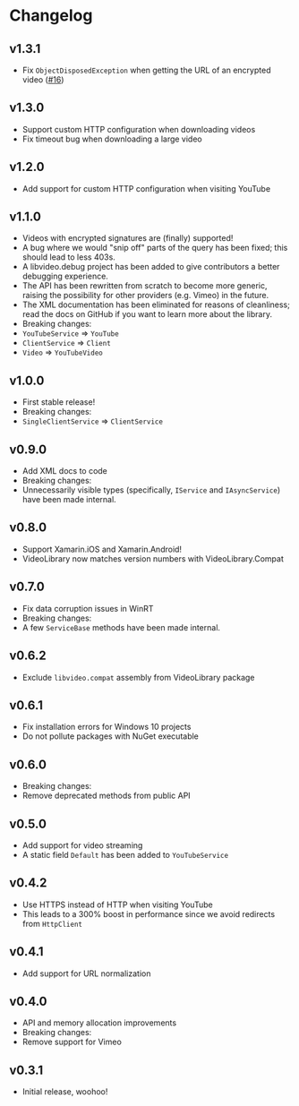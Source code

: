 # Changelog

## v1.3.1

- Fix `ObjectDisposedException` when getting the URL of an encrypted video ([#16](https://github.com/jamesqo/libvideo/issues/16))

## v1.3.0

- Support custom HTTP configuration when downloading videos
 - Fix timeout bug when downloading a large video

## v1.2.0

- Add support for custom HTTP configuration when visiting YouTube

## v1.1.0

- Videos with encrypted signatures are (finally) supported!
- A bug where we would "snip off" parts of the query has been fixed; this should lead to less 403s.
- A libvideo.debug project has been added to give contributors a better debugging experience.
- The API has been rewritten from scratch to become more generic, raising the possibility for other providers (e.g. Vimeo) in the future.
- The XML documentation has been eliminated for reasons of cleanliness; read the docs on GitHub if you want to learn more about the library.
- Breaking changes:
 - `YouTubeService` => `YouTube`
 - `ClientService` => `Client`
 - `Video` => `YouTubeVideo`

## v1.0.0

- First stable release!
- Breaking changes:
 - `SingleClientService` => `ClientService`

## v0.9.0

- Add XML docs to code
- Breaking changes:
 - Unnecessarily visible types (specifically, `IService` and `IAsyncService`) have been made internal.

## v0.8.0

- Support Xamarin.iOS and Xamarin.Android!
- VideoLibrary now matches version numbers with VideoLibrary.Compat

## v0.7.0

- Fix data corruption issues in WinRT
- Breaking changes:
 - A few `ServiceBase` methods have been made internal.

## v0.6.2

- Exclude `libvideo.compat` assembly from VideoLibrary package

## v0.6.1

- Fix installation errors for Windows 10 projects
- Do not pollute packages with NuGet executable

## v0.6.0

- Breaking changes:
 - Remove deprecated methods from public API

## v0.5.0

- Add support for video streaming
- A static field `Default` has been added to `YouTubeService`

## v0.4.2

- Use HTTPS instead of HTTP when visiting YouTube
 - This leads to a 300% boost in performance since we avoid redirects from `HttpClient`

## v0.4.1

- Add support for URL normalization

## v0.4.0

- API and memory allocation improvements
- Breaking changes:
 - Remove support for Vimeo

## v0.3.1

- Initial release, woohoo!
